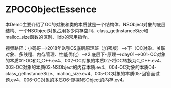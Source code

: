 # ZPOCObjectEssence
本Demo主要介绍了OC的对象和类的本质就是一个结构体、NSObject对象的底层结构、一个NSObject对象占用多少内存空间、class_getInstanceSize和malloc_size函数的区别、lldb的常用指令。

视频路径：小码哥——>2018年9月iOS底层原理班（加密版）——>下（OC对象、关联对象、多线程、内存管理、性能优化）——>2.底层下-原理——>day01——>001-OC对象的本质01-OC和C_C++.ev4、002-OC对象的本质02-将OC转换为C_C++.ev4、003-OC对象的本质03-NSObject的内存本质.ev4、004-OC对象的本质04-class_getInstanceSize、malloc_size.ev4、005-OC对象的本质05-回答面试题.ev4、006-OC对象的本质06-窥探NSObject的内存.ev4。
